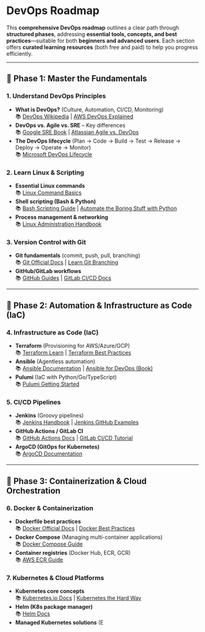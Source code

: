 # DevOps Roadmap

This **comprehensive DevOps roadmap** outlines a clear path through **structured phases**, addressing **essential tools, concepts, and best practices**—suitable for both **beginners and advanced users**. Each section offers **curated learning resources** (both free and paid) to help you progress efficiently.

---

## **🔹 Phase 1: Master the Fundamentals**

### **1. Understand DevOps Principles**

- **What is DevOps?** (Culture, Automation, CI/CD, Monitoring)  
  📚 [DevOps Wikipedia](https://en.wikipedia.org/wiki/DevOps) | [AWS DevOps Explained](https://aws.amazon.com/devops/what-is-devops/)
- **DevOps vs. Agile vs. SRE** – Key differences  
  📚 [Google SRE Book](https://sre.google/sre-book/table-of-contents/) | [Atlassian Agile vs. DevOps](https://www.atlassian.com/devops)
- **The DevOps lifecycle** (Plan → Code → Build → Test → Release → Deploy → Operate → Monitor)  
  📚 [Microsoft DevOps Lifecycle](https://azure.microsoft.com/en-us/overview/what-is-devops/)

### **2. Learn Linux & Scripting**

- **Essential Linux commands**  
  📚 [Linux Command Basics](https://ubuntu.com/tutorials/command-line-for-beginners)
- **Shell scripting (Bash & Python)**  
  📚 [Bash Scripting Guide](https://linuxconfig.org/bash-scripting-tutorial) | [Automate the Boring Stuff with Python](https://automatetheboringstuff.com/)
- **Process management & networking**  
  📚 [Linux Administration Handbook](https://www.admin.com/)

### **3. Version Control with Git**

- **Git fundamentals** (commit, push, pull, branching)  
  📚 [Git Official Docs](https://git-scm.com/doc) | [Learn Git Branching](https://learngitbranching.js.org/)
- **GitHub/GitLab workflows**  
  📚 [GitHub Guides](https://guides.github.com/) | [GitLab CI/CD Docs](https://docs.gitlab.com/ee/ci/)

---

## **🔹 Phase 2: Automation & Infrastructure as Code (IaC)**

### **4. Infrastructure as Code (IaC)**

- **Terraform** (Provisioning for AWS/Azure/GCP)  
  📚 [Terraform Learn](https://learn.hashicorp.com/terraform) | [Terraform Best Practices](https://www.terraform-best-practices.com/)
- **Ansible** (Agentless automation)  
  📚 [Ansible Documentation](https://docs.ansible.com/) | [Ansible for DevOps (Book)](https://www.ansiblefordevops.com/)
- **Pulumi** (IaC with Python/Go/TypeScript)  
  📚 [Pulumi Getting Started](https://www.pulumi.com/docs/get-started/)

### **5. CI/CD Pipelines**

- **Jenkins** (Groovy pipelines)  
  📚 [Jenkins Handbook](https://www.jenkins.io/doc/book/) | [Jenkins GitHub Examples](https://github.com/jenkinsci)
- **GitHub Actions / GitLab CI**  
  📚 [GitHub Actions Docs](https://docs.github.com/en/actions) | [GitLab CI/CD Tutorial](https://docs.gitlab.com/ee/ci/)
- **ArgoCD (GitOps for Kubernetes)**  
  📚 [ArgoCD Documentation](https://argo-cd.readthedocs.io/)

---

## **🔹 Phase 3: Containerization & Cloud Orchestration**

### **6. Docker & Containerization**

- **Dockerfile best practices**  
  📚 [Docker Official Docs](https://docs.docker.com/) | [Docker Best Practices](https://docs.docker.com/develop/develop-images/dockerfile_best-practices/)
- **Docker Compose** (Managing multi-container applications)  
  📚 [Docker Compose Guide](https://docs.docker.com/compose/)
- **Container registries** (Docker Hub, ECR, GCR)  
  📚 [AWS ECR Guide](https://aws.amazon.com/ecr/)

### **7. Kubernetes & Cloud Platforms**

- **Kubernetes core concepts**  
  📚 [Kubernetes.io Docs](https://kubernetes.io/docs/home/) | [Kubernetes the Hard Way](https://github.com/kelseyhightower/kubernetes-the-hard-way)
- **Helm (K8s package manager)**  
  📚 [Helm Docs](https://helm.sh/docs/)
- **Managed Kubernetes solutions** (E
